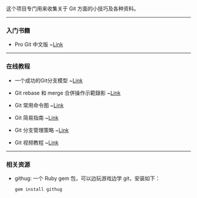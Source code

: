 这个项目专门用来收集关于 Git 方面的小技巧及各种资料。

***

### 入门书籍

* Pro Git 中文版 ~[Link](http://progit.org/book/zh/)

***
### 在线教程

* 一个成功的Git分支模型 ~[Link](http://www.juvenxu.com/2010/11/28/a-successful-git-branching-model/)

* Git rebase 和 merge 合併操作示範錄影 ~[Link](http://ihower.tw/blog/archives/6704/)

* Git 常用命令图 ~[Link](http://pic002.cnblogs.com/img/1-2-3/201007/2010072023345292.png)

* Git 简易指南 ~[Link](http://rogerdudler.github.com/git-guide/index.zh.html)

* Git 分支管理策略 ~[Link](http://www.ruanyifeng.com/blog/2012/07/git.html)

* Git 视频教程 ~[Link](http://happycasts.net/episodes?tag_id=2)

***

### 相关资源

* githug: 一个 Ruby gem 包，可以边玩游戏边学 git，安装如下：

	`gem install githug`
